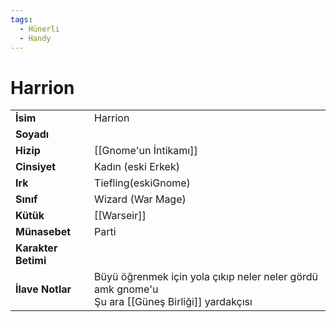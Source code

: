 ```yaml
---
tags:
  - Hünerli
  - Handy
---  
```

# Harrion   
|  |  |  
|---|---|  
| **İsim** | Harrion |  
| **Soyadı** |  |  
| **Hizip** | [[Gnome'un İntikamı]] |  
| **Cinsiyet** | Kadın (eski Erkek) |  
| **Irk** | Tiefling(eskiGnome) |  
| **Sınıf** | Wizard (War Mage) |  
| **Kütük** | [[Warseir]] |  
| **Münasebet** | Parti |  
| **Karakter Betimi** |  |  
| **İlave Notlar** | Büyü öğrenmek için yola çıkıp neler neler gördü amk gnome'u<br>Şu ara [[Güneş Birliği]] yardakçısı |  
